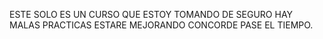 ESTE SOLO ES UN CURSO QUE ESTOY TOMANDO DE SEGURO HAY MALAS PRACTICAS
ESTARE MEJORANDO CONCORDE PASE EL TIEMPO.

